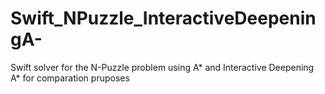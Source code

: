 # Swift_NPuzzle_InteractiveDeepeningA-
Swift solver for the N-Puzzle problem using A* and Interactive Deepening A* for comparation pruposes
